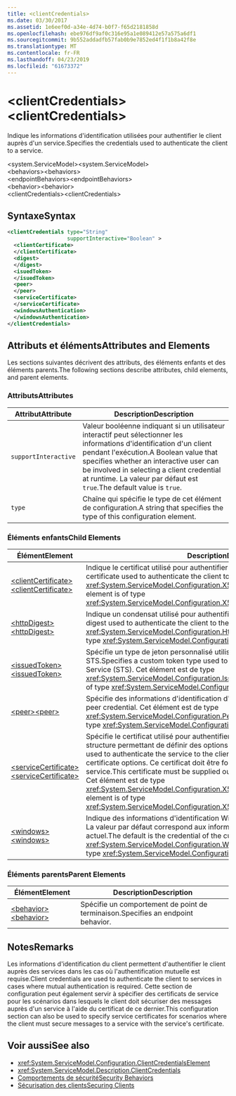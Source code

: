 ```yaml
---
title: <clientCredentials>
ms.date: 03/30/2017
ms.assetid: 1e6eef0d-a34e-4d74-b0f7-f65d2181858d
ms.openlocfilehash: ebe976df9af0c316e95a1e089412e57a575a6df1
ms.sourcegitcommit: 9b552addadfb57fab0b9e7852ed4f1f1b8a42f8e
ms.translationtype: MT
ms.contentlocale: fr-FR
ms.lasthandoff: 04/23/2019
ms.locfileid: "61673372"
---
```

# <a name="clientcredentials"></a><span data-ttu-id="21f96-101">\<clientCredentials></span><span class="sxs-lookup"><span data-stu-id="21f96-101">\<clientCredentials></span></span>
<span data-ttu-id="21f96-102">Indique les informations d'identification utilisées pour authentifier le client auprès d'un service.</span><span class="sxs-lookup"><span data-stu-id="21f96-102">Specifies the credentials used to authenticate the client to a service.</span></span>  
  
 <span data-ttu-id="21f96-103">\<system.ServiceModel></span><span class="sxs-lookup"><span data-stu-id="21f96-103">\<system.ServiceModel></span></span>  
<span data-ttu-id="21f96-104">\<behaviors></span><span class="sxs-lookup"><span data-stu-id="21f96-104">\<behaviors></span></span>  
<span data-ttu-id="21f96-105">\<endpointBehaviors></span><span class="sxs-lookup"><span data-stu-id="21f96-105">\<endpointBehaviors></span></span>  
<span data-ttu-id="21f96-106">\<behavior></span><span class="sxs-lookup"><span data-stu-id="21f96-106">\<behavior></span></span>  
<span data-ttu-id="21f96-107">\<clientCredentials></span><span class="sxs-lookup"><span data-stu-id="21f96-107">\<clientCredentials></span></span>  
  
## <a name="syntax"></a><span data-ttu-id="21f96-108">Syntaxe</span><span class="sxs-lookup"><span data-stu-id="21f96-108">Syntax</span></span>  
  
```xml  
<clientCredentials type="String"
                   supportInteractive="Boolean" >
  <clientCertificate>
  </clientCertificate>
  <digest>
  </digest>
  <isuedToken>
  </isuedToken>
  <peer>
  </peer>
  <serviceCertificate>
  </serviceCertificate>
  <windowsAuthentication>
  </windowsAuthentication>
</clientCredentials>
```  
  
## <a name="attributes-and-elements"></a><span data-ttu-id="21f96-109">Attributs et éléments</span><span class="sxs-lookup"><span data-stu-id="21f96-109">Attributes and Elements</span></span>  
 <span data-ttu-id="21f96-110">Les sections suivantes décrivent des attributs, des éléments enfants et des éléments parents.</span><span class="sxs-lookup"><span data-stu-id="21f96-110">The following sections describe attributes, child elements, and parent elements.</span></span>  
  
### <a name="attributes"></a><span data-ttu-id="21f96-111">Attributs</span><span class="sxs-lookup"><span data-stu-id="21f96-111">Attributes</span></span>  
  
|<span data-ttu-id="21f96-112">Attribut</span><span class="sxs-lookup"><span data-stu-id="21f96-112">Attribute</span></span>|<span data-ttu-id="21f96-113">Description</span><span class="sxs-lookup"><span data-stu-id="21f96-113">Description</span></span>|  
|---------------|-----------------|  
|`supportInteractive`|<span data-ttu-id="21f96-114">Valeur booléenne indiquant si un utilisateur interactif peut sélectionner les informations d'identification d'un client pendant l'exécution.</span><span class="sxs-lookup"><span data-stu-id="21f96-114">A Boolean value that specifies whether an interactive user can be involved in selecting a client credential at runtime.</span></span> <span data-ttu-id="21f96-115">La valeur par défaut est `true`.</span><span class="sxs-lookup"><span data-stu-id="21f96-115">The default value is `true`.</span></span>|  
|`type`|<span data-ttu-id="21f96-116">Chaîne qui spécifie le type de cet élément de configuration.</span><span class="sxs-lookup"><span data-stu-id="21f96-116">A string that specifies the type of this configuration element.</span></span>|  
  
### <a name="child-elements"></a><span data-ttu-id="21f96-117">Éléments enfants</span><span class="sxs-lookup"><span data-stu-id="21f96-117">Child Elements</span></span>  
  
|<span data-ttu-id="21f96-118">Élément</span><span class="sxs-lookup"><span data-stu-id="21f96-118">Element</span></span>|<span data-ttu-id="21f96-119">Description</span><span class="sxs-lookup"><span data-stu-id="21f96-119">Description</span></span>|  
|-------------|-----------------|  
|[<span data-ttu-id="21f96-120">\<clientCertificate></span><span class="sxs-lookup"><span data-stu-id="21f96-120">\<clientCertificate></span></span>](../../../../../docs/framework/configure-apps/file-schema/wcf/clientcertificate-of-clientcredentials-element.md)|<span data-ttu-id="21f96-121">Indique le certificat utilisé pour authentifier le client auprès du service.</span><span class="sxs-lookup"><span data-stu-id="21f96-121">Specifies the certificate used to authenticate the client to the service.</span></span> <span data-ttu-id="21f96-122">Cet élément est de type <xref:System.ServiceModel.Configuration.X509InitiatorCertificateClientElement>.</span><span class="sxs-lookup"><span data-stu-id="21f96-122">This element is of type <xref:System.ServiceModel.Configuration.X509InitiatorCertificateClientElement>.</span></span>|  
|[<span data-ttu-id="21f96-123">\<httpDigest></span><span class="sxs-lookup"><span data-stu-id="21f96-123">\<httpDigest></span></span>](../../../../../docs/framework/configure-apps/file-schema/wcf/httpdigest-element.md)|<span data-ttu-id="21f96-124">Indique un condensat utilisé pour authentifier le client auprès du service.</span><span class="sxs-lookup"><span data-stu-id="21f96-124">Specifies a digest used to authenticate the client to the service.</span></span> <span data-ttu-id="21f96-125">Cet élément est de type <xref:System.ServiceModel.Configuration.HttpDigestClientElement>.</span><span class="sxs-lookup"><span data-stu-id="21f96-125">This element is of type <xref:System.ServiceModel.Configuration.HttpDigestClientElement>.</span></span>|  
|[<span data-ttu-id="21f96-126">\<issuedToken></span><span class="sxs-lookup"><span data-stu-id="21f96-126">\<issuedToken></span></span>](../../../../../docs/framework/configure-apps/file-schema/wcf/issuedtoken.md)|<span data-ttu-id="21f96-127">Spécifie un type de jeton personnalisé utilisé pour authentifier le client à un service STS.</span><span class="sxs-lookup"><span data-stu-id="21f96-127">Specifies a custom token type used to authenticate the client to a Secure Token Service (STS).</span></span> <span data-ttu-id="21f96-128">Cet élément est de type <xref:System.ServiceModel.Configuration.IssuedTokenClientElement>.</span><span class="sxs-lookup"><span data-stu-id="21f96-128">This element is of type <xref:System.ServiceModel.Configuration.IssuedTokenClientElement>.</span></span>|  
|[<span data-ttu-id="21f96-129">\<peer></span><span class="sxs-lookup"><span data-stu-id="21f96-129">\<peer></span></span>](../../../../../docs/framework/configure-apps/file-schema/wcf/peer-of-clientcredentials-element.md)|<span data-ttu-id="21f96-130">Spécifie des informations d'identification d'homologue actuelles.</span><span class="sxs-lookup"><span data-stu-id="21f96-130">Specifies a current peer credential.</span></span> <span data-ttu-id="21f96-131">Cet élément est de type <xref:System.ServiceModel.Configuration.PeerCredentialElement>.</span><span class="sxs-lookup"><span data-stu-id="21f96-131">This element is of type <xref:System.ServiceModel.Configuration.PeerCredentialElement>.</span></span>|  
|[<span data-ttu-id="21f96-132">\<serviceCertificate></span><span class="sxs-lookup"><span data-stu-id="21f96-132">\<serviceCertificate></span></span>](../../../../../docs/framework/configure-apps/file-schema/wcf/servicecertificate-of-clientcredentials-element.md)|<span data-ttu-id="21f96-133">Spécifie le certificat utilisé pour authentifier le service auprès du client et fournit une structure permettant de définir des options de certificat.</span><span class="sxs-lookup"><span data-stu-id="21f96-133">Specifies the certificate used to authenticate the service to the client and provides a structure for setting certificate options.</span></span> <span data-ttu-id="21f96-134">Ce certificat doit être fourni au client hors bande, à partir du service.</span><span class="sxs-lookup"><span data-stu-id="21f96-134">This certificate must be supplied out-of-band from the service to the client.</span></span> <span data-ttu-id="21f96-135">Cet élément est de type <xref:System.ServiceModel.Configuration.X509RecipientCertificateClientElement>.</span><span class="sxs-lookup"><span data-stu-id="21f96-135">This element is of type <xref:System.ServiceModel.Configuration.X509RecipientCertificateClientElement>.</span></span>|  
|[<span data-ttu-id="21f96-136">\<windows></span><span class="sxs-lookup"><span data-stu-id="21f96-136">\<windows></span></span>](../../../../../docs/framework/configure-apps/file-schema/wcf/windows-of-clientcredentials-element.md)|<span data-ttu-id="21f96-137">Indique des informations d'identification Windows.</span><span class="sxs-lookup"><span data-stu-id="21f96-137">Specifies a Windows credential.</span></span> <span data-ttu-id="21f96-138">La valeur par défaut correspond aux informations d'identification du thread actuel.</span><span class="sxs-lookup"><span data-stu-id="21f96-138">The default is the credential of the current thread.</span></span> <span data-ttu-id="21f96-139">Cet élément est de type <xref:System.ServiceModel.Configuration.WindowsClientElement>.</span><span class="sxs-lookup"><span data-stu-id="21f96-139">This element is of type <xref:System.ServiceModel.Configuration.WindowsClientElement>.</span></span>|  
  
### <a name="parent-elements"></a><span data-ttu-id="21f96-140">Éléments parents</span><span class="sxs-lookup"><span data-stu-id="21f96-140">Parent Elements</span></span>  
  
|<span data-ttu-id="21f96-141">Élément</span><span class="sxs-lookup"><span data-stu-id="21f96-141">Element</span></span>|<span data-ttu-id="21f96-142">Description</span><span class="sxs-lookup"><span data-stu-id="21f96-142">Description</span></span>|  
|-------------|-----------------|  
|[<span data-ttu-id="21f96-143">\<behavior></span><span class="sxs-lookup"><span data-stu-id="21f96-143">\<behavior></span></span>](../../../../../docs/framework/configure-apps/file-schema/wcf/behavior-of-endpointbehaviors.md)|<span data-ttu-id="21f96-144">Spécifie un comportement de point de terminaison.</span><span class="sxs-lookup"><span data-stu-id="21f96-144">Specifies an endpoint behavior.</span></span>|  
  
## <a name="remarks"></a><span data-ttu-id="21f96-145">Notes</span><span class="sxs-lookup"><span data-stu-id="21f96-145">Remarks</span></span>  
 <span data-ttu-id="21f96-146">Les informations d'identification du client permettent d'authentifier le client auprès des services dans les cas où l'authentification mutuelle est requise.</span><span class="sxs-lookup"><span data-stu-id="21f96-146">Client credentials are used to authenticate the client to services in cases where mutual authentication is required.</span></span> <span data-ttu-id="21f96-147">Cette section de configuration peut également servir à spécifier des certificats de service pour les scénarios dans lesquels le client doit sécuriser des messages auprès d'un service à l'aide du certificat de ce dernier.</span><span class="sxs-lookup"><span data-stu-id="21f96-147">This configuration section can also be used to specify service certificates for scenarios where the client must secure messages to a service with the service's certificate.</span></span>  
  
## <a name="see-also"></a><span data-ttu-id="21f96-148">Voir aussi</span><span class="sxs-lookup"><span data-stu-id="21f96-148">See also</span></span>

- <xref:System.ServiceModel.Configuration.ClientCredentialsElement>
- <xref:System.ServiceModel.Description.ClientCredentials>
- [<span data-ttu-id="21f96-149">Comportements de sécurité</span><span class="sxs-lookup"><span data-stu-id="21f96-149">Security Behaviors</span></span>](../../../../../docs/framework/wcf/feature-details/security-behaviors-in-wcf.md)
- [<span data-ttu-id="21f96-150">Sécurisation des clients</span><span class="sxs-lookup"><span data-stu-id="21f96-150">Securing Clients</span></span>](../../../../../docs/framework/wcf/securing-clients.md)
